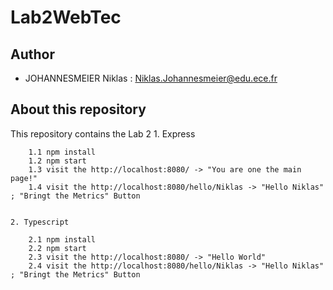 # Lab2WebTec

## Author
- JOHANNESMEIER Niklas : Niklas.Johannesmeier@edu.ece.fr

## About this repository
This repository contains the Lab 2
    1. Express

        1.1 npm install
        1.2 npm start
        1.3 visit the http://localhost:8080/ -> "You are one the main page!"
        1.4 visit the http://localhost:8080/hello/Niklas -> "Hello Niklas" ; "Bringt the Metrics" Button


    2. Typescript

        2.1 npm install
        2.2 npm start
        2.3 visit the http://localhost:8080/ -> "Hello World"
        2.4 visit the http://localhost:8080/hello/Niklas -> "Hello Niklas" ; "Bringt the Metrics" Button